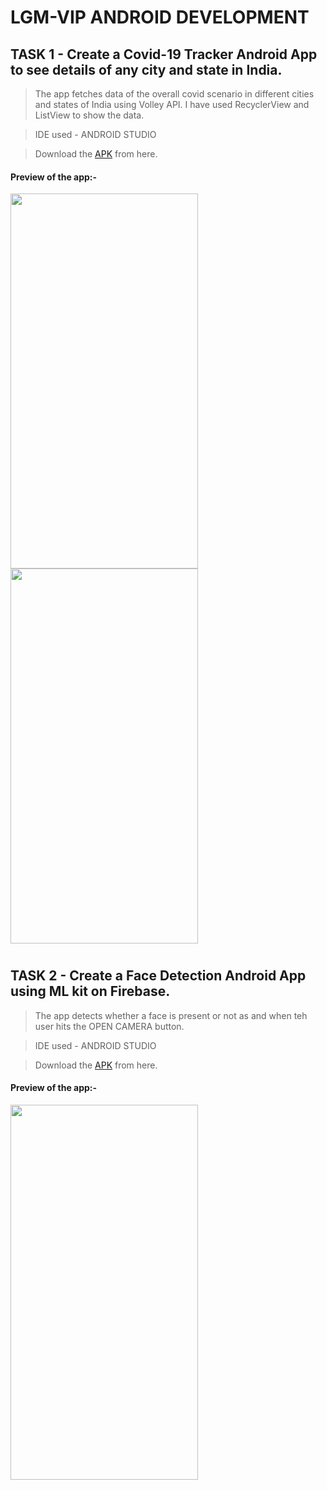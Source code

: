# LGM-VIP ANDROID DEVELOPMENT
## TASK 1 - Create a Covid-19 Tracker Android App to see details of any city and state in India.

> The app fetches data of the overall covid scenario in different cities and states of India using Volley API. I have used RecyclerView and ListView to show the data.

> IDE used - ANDROID STUDIO

> Download the [APK]() from here.

#### Preview of the app:-
<img src="https://user-images.githubusercontent.com/66427936/137008497-702f5706-ce77-4fa6-aecb-63d58f07d842.png" height="600" width="300"> <img src="https://user-images.githubusercontent.com/66427936/137008559-34f348d0-fd5a-429f-9a9f-c2d39b6078d4.png" height="600" width="300">

#

## TASK 2 - Create a Face Detection Android App using ML kit on Firebase.

> The app detects whether a face is present or not as and when teh user hits the OPEN CAMERA button.

> IDE used - ANDROID STUDIO

> Download the [APK]() from here.

#### Preview of the app:-
<img src="https://user-images.githubusercontent.com/66427936/137600872-c5ea632a-e347-4868-9ec7-a39705703bee.png" height="600" width="300">
